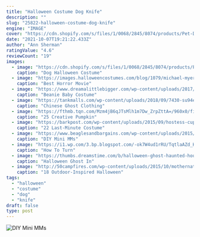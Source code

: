 ```yaml
---
title: "Halloween Costume Dog Knife"
description: ""
slug: "25822-halloween-costume-dog-knife"
engine: "IMAGE"
cover: "https://cdn.shopify.com/s/files/1/0068/2845/8074/products/Pet-Dog-Halloween-Clothes-Dogs-Holding-a-Knife-Halloween-Christmas-Costume-Novelty-Funny-Pet-Cat-Party_316c9537-8bb1-4937-8668-38d653ba63d0_1024x1024.jpg?v=1599750734"
date: "2021-10-07T19:21:22.433Z"
author: "Ann Sherman"
ratingValue: "4.6"
reviewCount: "19"
images:
  - image: "https://cdn.shopify.com/s/files/1/0068/2845/8074/products/Pet-Dog-Halloween-Clothes-Dogs-Holding-a-Knife-Halloween-Christmas-Costume-Novelty-Funny-Pet-Cat-Party_316c9537-8bb1-4937-8668-38d653ba63d0_1024x1024.jpg?v=1599750734"
    caption: "Dog Halloween Costume"
  - image: "https://images.halloweencostumes.com/blog/1079/michael-myers-costumes.jpg"
    caption: "Best Horror Movie"
  - image: "https://www.dreamalittlebigger.com/wp-content/uploads/2017/10/ty-beanie-baby-costume-free-cut-files-dreamalittlebigger-05-1.jpg"
    caption: "Beanie Baby Costume"
  - image: "https://tankmalls.com/wp-content/uploads/2018/09/7430-su94en.jpg"
    caption: "Chinese Ghost Clothing"
  - image: "https://fthmb.tqn.com/Mzm4jB6qJTsMlh1m7Dw_ZrpZttA=/960x0/filters:no_upscale()/eyepumpkin-59d659700d327a0011c0c4c4.jpg"
    caption: "25 Creative Pumpkin"
  - image: "https://barkpost.com/wp-content/uploads/2015/09/hostess-cupcake-dog-outfit-2-e1443214454720-600x421.jpeg"
    caption: "22 Last-Minute Costume"
  - image: "https://www.beaglesandbargains.com/wp-content/uploads/2015/10/halloweencostume-6673-header.jpg"
    caption: "DIY Mini MMs"
  - image: "https://i1.wp.com/3.bp.blogspot.com/-ok7W4ud1rRU/TqtlaAZd_HI/AAAAAAAB43k/rJouqnXBEe4/s1600/chiadogcostume.jpg"
    caption: "How To Turn"
  - image: "https://thumbs.dreamstime.com/b/halloween-ghost-haunted-house-germany-wernigerode-110614357.jpg"
    caption: "Halloween Ghost In"
  - image: "http://50campfires.com/wp-content/uploads/2015/10/mothernature.jpg"
    caption: "18 Outdoor-Inspired Halloween"
tags:
  - "halloween"
  - "costume"
  - "dog"
  - "knife"
draft: false
type: post
---
```



![DIY Mini MMs](https://www.beaglesandbargains.com/wp-content/uploads/2015/10/halloweencostume-6673-header.jpg "DIY Mini MMs")


<!--inArticleAds-->

<!--galleryOne-->


<!--inArticleAds-->

<!--galleryTwo-->


<!--galleryThree-->

